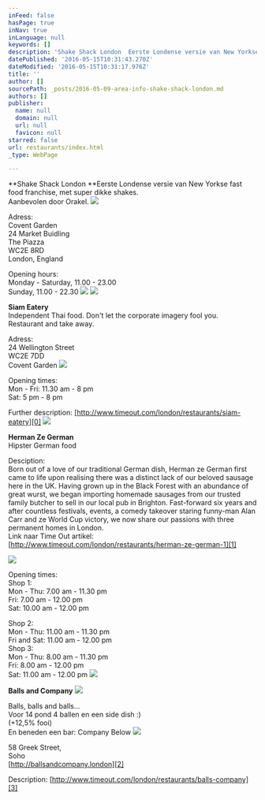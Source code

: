 ```yaml
---
inFeed: false
hasPage: true
inNav: true
inLanguage: null
keywords: []
description: 'Shake Shack London  Eerste Londense versie van New Yorkse fast food franchise, met super dikke shakes. Aanbevolen door Orakel.'
datePublished: '2016-05-15T10:31:43.270Z'
dateModified: '2016-05-15T10:31:17.976Z'
title: ''
author: []
sourcePath: _posts/2016-05-09-area-info-shake-shack-london.md
authors: []
publisher:
  name: null
  domain: null
  url: null
  favicon: null
starred: false
url: restaurants/index.html
_type: WebPage

---
```

**Shake Shack London **Eerste Londense versie van New Yorkse fast food franchise, met super dikke shakes.  
Aanbevolen door Orakel.
![](https://the-grid-user-content.s3-us-west-2.amazonaws.com/7419b79b-4dea-4237-a778-656b3d761055.jpg)

Adress:   
Covent Garden  
24 Market Buidling  
The Piazza  
WC2E 8RD  
London, England

Opening hours:  
Monday - Saturday, 11.00 - 23.00  
Sunday, 11.00 - 22.30
![](https://the-grid-user-content.s3-us-west-2.amazonaws.com/8f7a8b20-6bf7-469a-90f1-e909ecac3aac.png)
![](https://the-grid-user-content.s3-us-west-2.amazonaws.com/c7a42756-91fb-444c-9314-ea403f401907.jpg)

**Siam Eatery**  
Independent Thai food. Don't let the corporate imagery fool you.  
Restaurant and take away.

Adress:  
24 Wellington Street  
WC2E 7DD  
Covent Garden
![](https://the-grid-user-content.s3-us-west-2.amazonaws.com/9a29b9d8-8a48-4c88-916a-7fb2c2270890.jpg)

Opening times:  
Mon - Fri: 11.30 am - 8 pm  
Sat: 5 pm - 8 pm

Further description: [http://www.timeout.com/london/restaurants/siam-eatery][0]
![](https://the-grid-user-content.s3-us-west-2.amazonaws.com/3441e053-a6ed-49b3-a5f1-f6f3fd0804d1.jpg)

**Herman Ze German**  
Hipster German food

Desciption:  
Born out of a love of our traditional German dish, Herman ze German first came to life upon realising there was a distinct lack of our beloved sausage here in the UK. Having grown up in the Black Forest with an abundance of great wurst, we began importing homemade sausages from our trusted family butcher to sell in our local pub in Brighton. Fast-forward six years and after countless festivals, events, a comedy takeover staring funny-man Alan Carr and ze World Cup victory, we now share our passions with three permanent homes in London.  
Link naar Time Out artikel: [http://www.timeout.com/london/restaurants/herman-ze-german-1][1]

![](https://the-grid-user-content.s3-us-west-2.amazonaws.com/afcfd6c6-1a09-4ccd-94ea-351adcf349b8.jpg)

Opening times:  
Shop 1:  
Mon - Thu: 7.00 am - 11.30 pm  
Fri: 7.00 am - 12.00 pm  
Sat: 10.00 am - 12.00 pm

Shop 2:  
Mon - Thu: 11.00 am - 11.30 pm  
Fri and Sat: 11.00 am - 12.00 pm  
Shop 3:  
Mon - Thu: 8.00 am - 11.30 pm  
Fri: 8.00 am - 12.00 pm  
Sat: 11.00 am - 12.00 pm
![](https://the-grid-user-content.s3-us-west-2.amazonaws.com/d755b610-9ad8-49f6-ac52-238ab64867bf.jpg)

**Balls and Company**
![](https://the-grid-user-content.s3-us-west-2.amazonaws.com/408bdf15-e2da-4c4a-bf89-23db59656cd0.jpg)

Balls, balls and balls...  
Voor 14 pond 4 ballen en een side dish :)  
(+12,5% fooi)  
En beneden een bar: Company Below
![](https://imgflo.herokuapp.com/graph/vahj1ThiexotieMo/2c1cc5b8bcabb065c6d97fc129f8f66c/passthrough.jpg?height=600&input=https%3A%2F%2Fthe-grid-user-content.s3-us-west-2.amazonaws.com%2F408bdf15-e2da-4c4a-bf89-23db59656cd0.jpg)

58 Greek Street,   
Soho  
[http://ballsandcompany.london][2]

Description: [http://www.timeout.com/london/restaurants/balls-company][3]

[0]: http://www.timeout.com/london/restaurants/siam-eatery
[1]: http://www.timeout.com/london/restaurants/herman-ze-german-1
[2]: http://ballsandcompany.london/
[3]: http://www.timeout.com/london/restaurants/balls-company